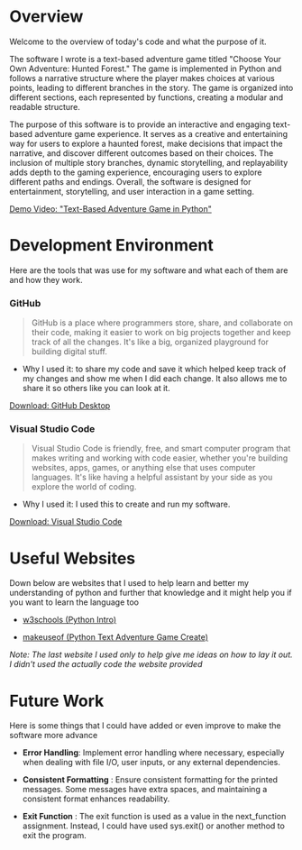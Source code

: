 # Overview
Welcome to the overview of today's code and what the purpose of it. 

The software I wrote is a text-based adventure game titled "Choose Your Own Adventure: Hunted Forest." The game is implemented in Python and follows a narrative structure where the player makes choices at various points, leading to different branches in the story. The game is organized into different sections, each represented by functions, creating a modular and readable structure.

The purpose of this software is to provide an interactive and engaging text-based adventure game experience. It serves as a creative and entertaining way for users to explore a haunted forest, make decisions that impact the narrative, and discover different outcomes based on their choices. The inclusion of multiple story branches, dynamic storytelling, and replayability adds depth to the gaming experience, encouraging users to explore different paths and endings. Overall, the software is designed for entertainment, storytelling, and user interaction in a game setting.

[Demo Video: "Text-Based Adventure Game  in Python"](https://youtu.be/4EwxaHmDneU)

# Development Environment
Here are the tools that was use for my software and what each of them are and how they work.

### GitHub
>GitHub is a place where programmers store, share, and collaborate on their code, making it easier to work on big projects together and keep track of all the changes. It's like a big, organized playground for building digital stuff.

- Why I used it: to share my code and save it which helped keep track of my changes and show me when I did each change. It also allows me to share it so others like you can look at it. 

[Download: GitHub Desktop](https://desktop.github.com/)

### Visual Studio Code 
>Visual Studio Code is friendly, free, and smart computer program that makes writing and working with code easier, whether you're building websites, apps, games, or anything else that uses computer languages. It's like having a helpful assistant by your side as you explore the world of coding.

- Why I used it: I used this to create and run my software. 

[Download: Visual Studio Code](https://code.visualstudio.com/download)

# Useful Websites
Down below are websites that I used to help learn and better my understanding of python and further that knowledge and it might help you if you want to learn the language too

- [w3schools (Python Intro)](https://www.w3schools.com/python/python_intro.asp)

- [makeuseof (Python Text Adventure Game Create)](https://www.makeuseof.com/python-text-adventure-game-create/)

*Note: The last website I used only to help give me ideas on how to lay it out. I didn't used the actually code the website provided*

# Future Work
Here is some things that I could have added or even improve to make the software more advance

- **Error Handling**: Implement error handling where necessary, especially when dealing with file I/O, user inputs, or any external dependencies.

- **Consistent Formatting** : Ensure consistent formatting for the printed messages. Some messages have extra spaces, and maintaining a consistent format enhances readability.

- **Exit Function** : The exit function is used as a value in the next_function assignment. Instead, I could have used sys.exit() or another method to exit the program.
